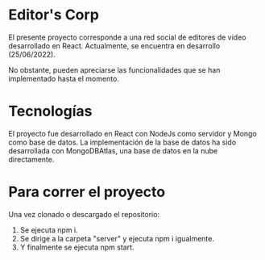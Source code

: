 # Editor's Corp
El presente proyecto corresponde a una red social de editores de video desarrollado en React. Actualmente, se encuentra en desarrollo (25/06/2022).

No obstante, pueden apreciarse las funcionalidades que se han implementado hasta el momento.

# Tecnologías
El proyecto fue desarrollado en React con NodeJs como servidor y Mongo como base de datos. La implementación de la base de datos ha sido desarrollada con MongoDBAtlas, una base de datos en la nube directamente.

# Para correr el proyecto
Una vez clonado o descargado el repositorio:

1. Se ejecuta npm i.
2. Se dirige a la carpeta "server" y ejecuta npm i igualmente.
3. Y finalmente se ejecuta npm start.
